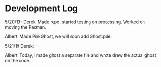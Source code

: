 # Development Log
5/20/19-
Derek: Made repo, started testing on processing. Worked on moving the Pacman.

Albert: Made PinkGhost, we will soon add Ghost.pde.

5/21/19
Derek:

Albert: Today, I made ghost a separate file and wrote drew the actual ghost on the code.
